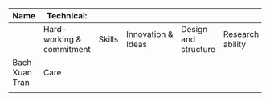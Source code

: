 
| Name           | Technical:                |        |                    |                      |                  | Teamwork |                   |               |            | English |
| -------------- | ------------------------- | ------ | ------------------ | -------------------- | ---------------- | -------- | ----------------- | ------------- | ---------- | ------- |
|                | Hard-working & commitment | Skills | Innovation & Ideas | Design and structure | Research ability | Attitude | Helpful & sharing | Communication | Leadership |         |
| Bach Xuan Tran | Care                      |        |                    |                      |                  |          |                   |               |            |         |
|                |                           |        |                    |                      |                  |          |                   |               |            |         |

